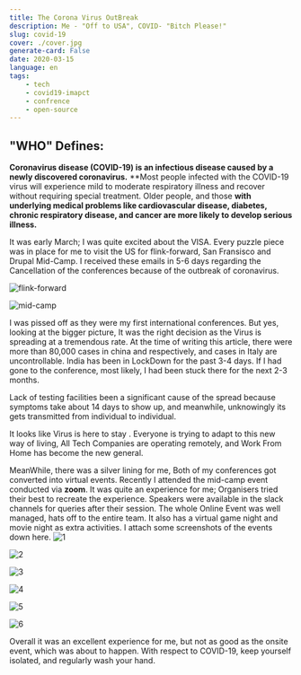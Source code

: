```yaml
---
title: The Corona Virus OutBreak
description: Me - "Off to USA", COVID- "Bitch Please!"
slug: covid-19
cover: ./cover.jpg
generate-card: False
date: 2020-03-15
language: en
tags:
    - tech
    - covid19-imapct
    - confrence
    - open-source
---
```


## "WHO" Defines: 
**Coronavirus disease (COVID-19) is an infectious disease caused by a newly discovered coronavirus.**
**Most people infected with the COVID-19 virus will experience mild to moderate respiratory illness and recover without requiring special treatment.  Older people, and those **with underlying medical problems like cardiovascular disease, diabetes, chronic respiratory disease, and cancer are more likely to develop serious illness.**

It was early March; I was quite excited about the VISA. Every puzzle piece was in place for me to visit the US for flink-forward, San Fransisco and Drupal Mid-Camp.
I received these emails in 5-6 days regarding the Cancellation of the conferences because of the outbreak of coronavirus.


![flink-forward](./flink-forward.jpg) 


![mid-camp](./mid-camp.jpg)

I was pissed off as they were my first international conferences. But yes, looking at the bigger picture, It was the right decision as the Virus is spreading at a tremendous rate. At the time of writing this article, there were more than 80,000 cases in china and respectively, and cases in Italy are uncontrollable.
India has been in  LockDown for the past 3-4 days. If I had gone to the conference, most likely, I had been stuck there for the next 2-3 months.

Lack of testing facilities been a significant cause of the spread because symptoms take about 14 days to show up, and meanwhile, unknowingly its gets transmitted from individual to individual.

It looks like Virus is here to stay . Everyone is trying to adapt to this new way of living, All Tech Companies are operating remotely, and Work From Home has become the new general.

MeanWhile, there was a silver lining for me, Both of my conferences got converted into virtual events. 
Recently I attended the mid-camp event conducted via **zoom**. It was quite an experience for me; Organisers tried their best to recreate the experience.
Speakers were available in the slack channels for queries after their session. The whole Online Event was well managed, hats off to the entire team.
It also has a virtual game night and movie night as extra activities.
I attach some screenshots of the events down here.
![1](./online1.png)

![2](./online2.png)

![3](./online3.png)

![4](./online4.png)

![5](./online5.png)

![6](./online6.png)

Overall it was an excellent experience for me, but not as good as the onsite event, which was about to happen. 
With respect to COVID-19, keep yourself isolated, and regularly wash your hand.